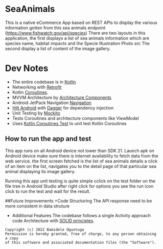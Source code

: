 
# SeaAnimals
This is a native eCommerce App based on REST APIs to display the various information gotten from this sea animals endpoint (https://www.fishwatch.gov/api/species)
There are two layouts in this application, the first displays a list of sea animals information which are species name, habitat impacts and the Specie Illustration Photo src
The second display a list of content of the image gallery.

# Dev Notes
* The entire codebase is in [Kotlin](https://kotlinlang.org/)
* Networking with [Retrofit](https://square.github.io/retrofit/)
* Kotlin [Coroutines](https://kotlinlang.org/docs/reference/coroutines/coroutines-guide.html).
* MVVM Architecture by [Architecture Components](https://developer.android.com/topic/libraries/architecture/)
* Android JetPack Navigation [Navigation](https://developer.android.com/guide/navigation?gclid=CjwKCAiAsYyRBhACEiwAkJFKooM0Q7gkBnrwFLrSCU9Pgrg3zaA7bpDILtEtY34wWzeGa7LMe4HhZBoCD0AQAvD_BwE&gclsrc=aw.ds)
* [Hilt Android](https://developer.android.com/training/dependency-injection/hilt-android) with [Dagger](https://dagger.dev/) for dependency injection
* Unit Testing by [Mockito](https://github.com/mockito/mockito)
* Tests Coroutines and architecture components like ViewModel
* Uses [Kotlin Coroutines Test](https://kotlin.github.io/kotlinx.coroutines/kotlinx-coroutines-test/) to unit test Kotlin Coroutines

## How to run the app and test
This app runs on all Android device not lower than SDK 21. Launch apk on Android device make sure there is internet availability to fetch data from the web service.
the first screen fetched is the list of sea animals details a click of an item on the list, navigates you to the detail page of that particular sea animal displaying its image gallery.

Running this app unit testing is quite simple cclick on the test folder on the file tree in Android Studio after right click for options you see the run icon click to run the test and wait for the result.

##Future Improvements
+Code Structuring
The API response need to be more consistent in data struture

+ Additional Features
The codebase follows a single Activity approach code Architecture with [SOLID principles](https://en.wikipedia.org/wiki/SOLID).

```
Copyright (c) 2022 Bamidele Oguntuga
Permission is hereby granted, free of charge, to any person obtaining a copy
of this software and associated documentation files (the "Software").
```

